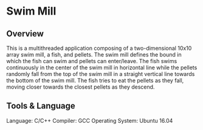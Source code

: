 # Swim Mill
## Overview
This is a multithreaded application composing of a two-dimensional 10x10 array swim mill, a fish, and pellets. The swim mill defines the bound in which the fish can swim and pellets can enter/leave. The fish swims continuously in the center of the swim mill in horizontal line while the pellets randomly fall from the top of the swim mill in a straight vertical line towards the bottom of the swim mill. The fish tries to eat the pellets as they fall, moving closer towards the closest pellets as they descend.

## Tools & Language
Language: C/C++
Compiler: GCC
Operating System: Ubuntu 16.04
